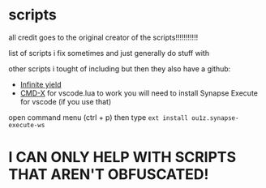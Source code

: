 # scripts
all credit goes to the original creator of the scripts!!!!!!!!!!!

list of scripts i fix sometimes and just generally do stuff with

other scripts i tought of including but then they also have a github:

* [Infinite yield](https://github.com/EdgeIY/infiniteyield)
* [CMD-X](https://github.com/CMD-X/CMD-X)
for vscode.lua to work you will need to install Synapse Execute for vscode (if you use that)

open command menu (ctrl + p)
then type
`ext install ou1z.synapse-execute-ws`
# I CAN ONLY HELP WITH SCRIPTS THAT AREN'T OBFUSCATED!
